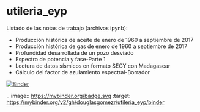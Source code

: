 # utileria_eyp

Listado de las notas de trabajo (archivos ipynb):
  * Producción histórica de aceite de enero de 1960 a septiembre de 2017
  * Producción histórica de gas de enero de 1960 a septiembre de 2017
  * Profundidad desarrollada de un pozo desviado
  * Espectro de potencia y fase-Parte 1
  * Lectura de datos sísmicos en formato SEGY con Madagascar
  * Cálculo del factor de azulamiento espectral-Borrador
  
  [![Binder](https://mybinder.org/badge.svg)](https://mybinder.org/v2/gh/douglasgomezr/utileria_eyp/binder)
  
  .. image:: https://mybinder.org/badge.svg :target: https://mybinder.org/v2/gh/douglasgomezr/utileria_eyp/binder
